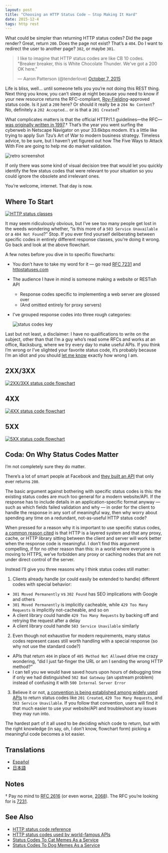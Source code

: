 ```yaml
---
layout: post
title: "Choosing an HTTP Status Code — Stop Making It Hard"
date: 2015-12-4
tags: http rest
---
```


What could be simpler than returning HTTP status codes? Did the page render?
Great, return `200`. Does the page not exist? That’s a `404`. Do I want to
redirect the user to another page? `302`, or maybe `301`.

<blockquote class="twitter-tweet" data-lang="en"><p lang="en" dir="ltr">I like to imagine that HTTP status codes are like CB 10 codes. &quot;Breaker breaker, this is White Chocolate Thunder. We&#39;ve got a 200 OK here.&quot;</p>&mdash; Aaron Patterson (@tenderlove) <a href="https://twitter.com/tenderlove/status/651905056300634112?ref_src=twsrc%5Etfw">October 7, 2015</a></blockquote>
<script async src="https://platform.twitter.com/widgets.js" charset="utf-8"></script>

Life is bliss, well… until someone tells you you’re not doing this REST thing. Next thing you know, you can’t sleep at night because you need to know if your new resource returns the RFC-compliant, [Roy-Fielding][roy-fielding]-approved status code. Is it just a `200` here? Or should it really be a `204 No Content`? No, definitely a `202 Accepted`… or is that a `201 Created`?

<!--more-->

What complicates matters is that the official HTTP/1.1 guidelines—the RFC—[was originally written in 1997][rfc-2068].† That’s the year you went surfing the cyberweb in Netscape Navigator on your 33.6kbps modem. It’s a little like trying to apply Sun Tzu’s Art of War to modern business strategy. Timeless advice, to be sure, but I haven’t yet figured out how The Five Ways to Attack With Fire are going to help me do market validation.

![retro screenshot][win98-rfc2068-annotated]

If only there was some kind of visual decision tree that would let you quickly identify the few status codes that were relevant to your situation so you could ignore the obsolete and irrelevant ones.

You’re welcome, internet. That day is now.

## Where To Start

[![HTTP status classes][http-status-classes]][http-status-classes-svg]

It may seem ridiculously obvious, but I’ve see too many people get lost in the weeds wondering whether, “is this more of a `503 Service Unavailable` or a `404 Not Found`?” Stop. If you ever find yourself deliberating between specific codes in entirely different response classes, you’re doing it wrong. Go back and look at the above flowchart.

A few notes before you dive in to specific flowcharts:

- You don’t have to take my word for it — go read [RFC 7231][rfc-7231] and [httpstatuses.com](https://httpstatuses.com/)
- The audience I have in mind is someone making a website or RESTish API
  - Response codes specific to implementing a web server are glossed over
  - (And omitted entirely for proxy servers)
- I’ve grouped response codes into three rough categories:

    ![status codes key][http-status-codes-key]

Last but not least, a disclaimer: I have no qualifications to write on the subject, other than that I’m a guy who’s read some RFCs and works at an office, Racksburg, where we try every day to make useful APIs. If you think I’m wrong or I’ve slighted your favorite status code, it’s probably because I’m an idiot and you should [let me know][discussion] exactly how wrong I am.

## 2XX/3XX

[![2XX/3XX status code flowchart][http-2xx-3xx-status-codes]][http-2xx-3xx-status-codes-svg]

## 4XX

[![4XX status code flowchart][http-4xx-status-codes]][http-4xx-status-codes-svg]

## 5XX

[![5XX status code flowchart][http-5xx-status-codes]][http-5xx-status-codes-svg]

## Coda: On Why Status Codes Matter

I’m not completely sure they do matter.

There’s a lot of smart people at Facebook and [they built an API][graph-api] that only ever returns `200`.

The basic argument against bothering with specific status codes is this: the existing status codes are much too general for a modern website/API. If the response has to include details in an application-specific format anyway — such as which fields failed validation and why — in order for the client to handle the response in any sort of meaningful way, then why worry about spending any time on a redundant, not-as-useful HTTP status code?

When pressed for a reason why it is important to use specific status codes, [a common reason cited][proxy-cache-etc] is that HTTP is a layered system and that any proxy, cache, or HTTP library sitting between the client and server will work better when the response code is meaningful. I don’t find this argument compelling, if for no other reason than this: in a world where everyone is moving to HTTPS, we’ve forbidden any proxy or caching nodes that are not under direct control of the server.

Instead I’ll give you three reasons why I think status codes still matter:

1. Clients already handle (or could easily be extended to handle) different codes with special behavior:
  - `301 Moved Permanently` vs `302 Found` has SEO implications with Google and others
  - `301 Moved Permanently` is implicitly cacheable, while `429 Too Many Requests` is implicitly not-cacheable, and so on
  - A client library could handle `429 Too Many Requests` by backing off and retrying the request after a delay
  - A client library could handle `503 Service Unavilable` similarly
2. Even though not exhaustive for modern requirements, many status codes represent cases still worth handling with a special response (so why not use the standard code?)
  - APIs that return `404` in place of `405 Method Not Allowed` drive me crazy wondering, “did I just fat-finger the URL or am I sending the wrong HTTP method?”
  - I can tell you we would have saved hours upon hours of debugging time if only we had distinguished `502 Bad Gateway` (an upstream problem) instead of confusing it with `500 Internal Server Error`

3. Believe it or not, [a convention is being established among widely used APIs][api-status-codes] to return status codes like `201 Created`, `429 Too Many Requests`, and `503 Service Unavilable`. If you follow that convention, users will find it that much easier to use your website/API and troubleshoot any issues they may run into.

The hardest part of it all used to be deciding which code to return, but with the right knowledge (in say, oh, I don’t know, flowchart form) picking a meaningful code becomes a lot easier.

## Translations

- [Español][translation-spanish]
- [日本語][translation-japanese]

## Notes

† Pay no mind to [RFC 2616][rfc-2616] (or even worse, [2068][rfc-2068]). The RFC you’re looking for is [7231][rfc-7231].

## See Also

- [HTTP status code reference](https://httpstatuses.com/)
- [HTTP status codes used by world-famous APIs][api-status-codes]
- [Status Codes To Cat Memes As a Service](https://http.cat/)
- [Status Codes To Dog Memes As a Service](https://httpstatusdogs.com/)

[api-status-codes]: https://gist.github.com/vkostyukov/32c84c0c01789425c29a
[discussion]: https://www.reddit.com/r/webdev/comments/3vslmp/choosing_an_http_status_code_stop_making_it_hard/
[http-status-classes]: /assets/choosing-an-http-status-code/http-status-classes.png
[http-status-classes-svg]: https://mlk.nfshost.com/choosing-an-http-status-code/HTTP-Status-Codes.svg
[http-status-codes-key]: /assets/choosing-an-http-status-code/http-status-codes-key.png
[http-2xx-3xx-status-codes]: /assets/choosing-an-http-status-code/http-2xx-3xx-status-codes.png
[http-2xx-3xx-status-codes-svg]: https://mlk.nfshost.com/choosing-an-http-status-code/HTTP-2XX-3XX-Status-Codes.svg
[http-4xx-status-codes]: /assets/choosing-an-http-status-code/http-4xx-status-codes.png
[http-4xx-status-codes-svg]: https://mlk.nfshost.com/choosing-an-http-status-code/HTTP-4XX-Status-Codes.svg
[http-5xx-status-codes]: /assets/choosing-an-http-status-code/http-5xx-status-codes.png
[http-5xx-status-codes-svg]: https://mlk.nfshost.com/choosing-an-http-status-code/HTTP-5XX-Status-Codes.svg
[graph-api]: https://developers.facebook.com/docs/graph-api
[proxy-cache-etc]: https://stackoverflow.com/a/31330860/27581
[rfc-2068]: https://tools.ietf.org/html/rfc2068
[rfc-2616]: https://tools.ietf.org/html/rfc2616
[rfc-7231]: https://tools.ietf.org/html/rfc7231
[roy-fielding]: https://en.wikipedia.org/wiki/Roy_Fielding
[translation-spanish]: https://blog.agetic.gob.bo/?p=185
[translation-japanese]: https://postd.cc/choosing-an-http-status-code/
[win98-rfc2068-annotated]: /assets/choosing-an-http-status-code/win98-rfc2068-annotated.png "If you think about it, it's a testament to RFC 2068 that Netscape Navigator still works in 2015 at all"

